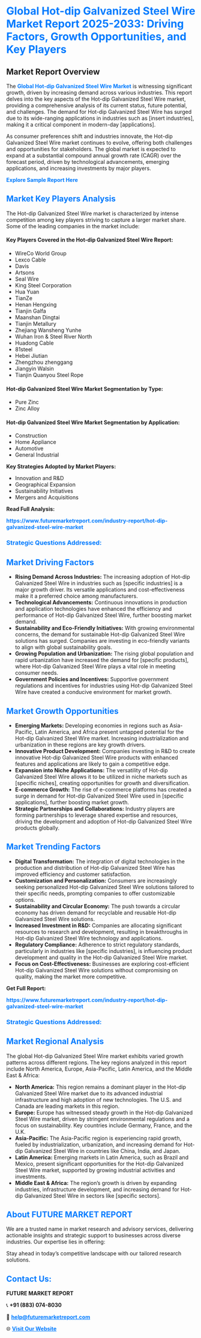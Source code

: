 <h1 style="color: #007BFF;">Global Hot-dip Galvanized Steel Wire Market Report 2025-2033: Driving Factors, Growth Opportunities, and Key Players</h1>

<section id="overview">
<h2>Market Report Overview</h2>
<p>The <a href="https://www.futuremarketreport.com/industry-report/hot-dip-galvanized-steel-wire-market" style="color: #007BFF; text-decoration: none;"><strong>Global Hot-dip Galvanized Steel Wire Market</strong></a> is witnessing significant growth, driven by increasing demand across various industries. This report delves into the key aspects of the Hot-dip Galvanized Steel Wire market, providing a comprehensive analysis of its current status, future potential, and challenges. The demand for Hot-dip Galvanized Steel Wire has surged due to its wide-ranging applications in industries such as [insert industries], making it a critical component in modern-day [applications].</p>
<p>As consumer preferences shift and industries innovate, the Hot-dip Galvanized Steel Wire market continues to evolve, offering both challenges and opportunities for stakeholders. The global market is expected to expand at a substantial compound annual growth rate (CAGR) over the forecast period, driven by technological advancements, emerging applications, and increasing investments by major players.</p>
</section>

<section id="overview">
<p><a href="https://www.futuremarketreport.com/request-sample/reportId=43701" style="color: #007BFF; text-decoration: none;"><strong>Explore Sample Report Here</strong></a></p>
</section>

<section id="key-players">
<h2 style="color: #007BFF;">Market Key Players Analysis</h2>
<p>The Hot-dip Galvanized Steel Wire market is characterized by intense competition among key players striving to capture a larger market share. Some of the leading companies in the market include:</p>
<h4>Key Players Covered in the Hot-dip Galvanized Steel Wire Report:</h4>
<ul><li>WireCo World Group</li><li>Lexco Cable</li><li>Davis</li><li>Artsons</li><li>Seal Wire</li><li>King Steel Corporation</li><li>Hua Yuan</li><li>TianZe</li><li>Henan Hengxing</li><li>Tianjin Galfa</li><li>Maanshan Dingtai</li><li>Tianjin Metallury</li><li>Zhejiang Wansheng Yunhe</li><li>Wuhan Iron &amp; Steel River North</li><li>Huadong Cable</li><li>81steel</li><li>Hebei Jiutian</li><li>Zhengzhou zhenggang</li><li>Jiangyin Walsin</li><li>Tianjin Quanyou Steel Rope</li></ul>
<h4>Hot-dip Galvanized Steel Wire Market Segmentation by Type:</h4>
<ul><li>Pure Zinc</li><li>Zinc Alloy</li></ul>

<h4>Hot-dip Galvanized Steel Wire Market Segmentation by Application:</h4>
<ul><li>Construction</li><li>Home Appliance</li><li>Automotive</li><li>General Industrial</li></ul>
<p><strong>Key Strategies Adopted by Market Players:</strong></p>
<ul>
<li>Innovation and R&D</li>
<li>Geographical Expansion</li>
<li>Sustainability Initiatives</li>
<li>Mergers and Acquisitions</li>
</ul>
</section>

<section>
<p><strong>Read Full Analysis: </strong></p><a href="https://www.futuremarketreport.com/industry-report/hot-dip-galvanized-steel-wire-market" style="color: #007BFF; text-decoration: none;"><strong>https://www.futuremarketreport.com/industry-report/hot-dip-galvanized-steel-wire-market</strong></a>
<h3 style="color: #007BFF;">Strategic Questions Addressed:</h3>
</section>

<section id="driving-factors">
<h2 style="color: #007BFF;">Market Driving Factors</h2>
<ul>
<li><strong>Rising Demand Across Industries:</strong> The increasing adoption of Hot-dip Galvanized Steel Wire in industries such as [specific industries] is a major growth driver. Its versatile applications and cost-effectiveness make it a preferred choice among manufacturers.</li>
<li><strong>Technological Advancements:</strong> Continuous innovations in production and application technologies have enhanced the efficiency and performance of Hot-dip Galvanized Steel Wire, further boosting market demand.</li>
<li><strong>Sustainability and Eco-Friendly Initiatives:</strong> With growing environmental concerns, the demand for sustainable Hot-dip Galvanized Steel Wire solutions has surged. Companies are investing in eco-friendly variants to align with global sustainability goals.</li>
<li><strong>Growing Population and Urbanization:</strong> The rising global population and rapid urbanization have increased the demand for [specific products], where Hot-dip Galvanized Steel Wire plays a vital role in meeting consumer needs.</li>
<li><strong>Government Policies and Incentives:</strong> Supportive government regulations and incentives for industries using Hot-dip Galvanized Steel Wire have created a conducive environment for market growth.</li>
</ul>
</section>

<section id="growth-opportunities">
<h2 style="color: #007BFF;">Market Growth Opportunities</h2>
<ul>
<li><strong>Emerging Markets:</strong> Developing economies in regions such as Asia-Pacific, Latin America, and Africa present untapped potential for the Hot-dip Galvanized Steel Wire market. Increasing industrialization and urbanization in these regions are key growth drivers.</li>
<li><strong>Innovative Product Development:</strong> Companies investing in R&D to create innovative Hot-dip Galvanized Steel Wire products with enhanced features and applications are likely to gain a competitive edge.</li>
<li><strong>Expansion into Niche Applications:</strong> The versatility of Hot-dip Galvanized Steel Wire allows it to be utilized in niche markets such as [specific niches], creating opportunities for growth and diversification.</li>
<li><strong>E-commerce Growth:</strong> The rise of e-commerce platforms has created a surge in demand for Hot-dip Galvanized Steel Wire used in [specific applications], further boosting market growth.</li>
<li><strong>Strategic Partnerships and Collaborations:</strong> Industry players are forming partnerships to leverage shared expertise and resources, driving the development and adoption of Hot-dip Galvanized Steel Wire products globally.</li>
</ul>
</section>

<section id="trending-factors">
<h2 style="color: #007BFF;">Market Trending Factors</h2>
<ul>
<li><strong>Digital Transformation:</strong> The integration of digital technologies in the production and distribution of Hot-dip Galvanized Steel Wire has improved efficiency and customer satisfaction.</li>
<li><strong>Customization and Personalization:</strong> Consumers are increasingly seeking personalized Hot-dip Galvanized Steel Wire solutions tailored to their specific needs, prompting companies to offer customizable options.</li>
<li><strong>Sustainability and Circular Economy:</strong> The push towards a circular economy has driven demand for recyclable and reusable Hot-dip Galvanized Steel Wire solutions.</li>
<li><strong>Increased Investment in R&D:</strong> Companies are allocating significant resources to research and development, resulting in breakthroughs in Hot-dip Galvanized Steel Wire technology and applications.</li>
<li><strong>Regulatory Compliance:</strong> Adherence to strict regulatory standards, particularly in industries like [specific industries], is influencing product development and quality in the Hot-dip Galvanized Steel Wire market.</li>
<li><strong>Focus on Cost-Effectiveness:</strong> Businesses are exploring cost-efficient Hot-dip Galvanized Steel Wire solutions without compromising on quality, making the market more competitive.</li>
</ul>
</section>

<section>
<p><strong>Get Full Report: </strong></p><a href="https://www.futuremarketreport.com/industry-report/hot-dip-galvanized-steel-wire-market" style="color: #007BFF; text-decoration: none;"><strong>https://www.futuremarketreport.com/industry-report/hot-dip-galvanized-steel-wire-market</strong></a>
<h3 style="color: #007BFF;">Strategic Questions Addressed:</h3>
</section>


<section id="regional-analysis">
<h2 style="color: #007BFF;">Market Regional Analysis</h2>
<p>The global Hot-dip Galvanized Steel Wire market exhibits varied growth patterns across different regions. The key regions analyzed in this report include North America, Europe, Asia-Pacific, Latin America, and the Middle East & Africa:</p>
<ul>
<li><strong>North America:</strong> This region remains a dominant player in the Hot-dip Galvanized Steel Wire market due to its advanced industrial infrastructure and high adoption of new technologies. The U.S. and Canada are leading markets in this region.</li>
<li><strong>Europe:</strong> Europe has witnessed steady growth in the Hot-dip Galvanized Steel Wire market, driven by stringent environmental regulations and a focus on sustainability. Key countries include Germany, France, and the U.K.</li>
<li><strong>Asia-Pacific:</strong> The Asia-Pacific region is experiencing rapid growth, fueled by industrialization, urbanization, and increasing demand for Hot-dip Galvanized Steel Wire in countries like China, India, and Japan.</li>
<li><strong>Latin America:</strong> Emerging markets in Latin America, such as Brazil and Mexico, present significant opportunities for the Hot-dip Galvanized Steel Wire market, supported by growing industrial activities and investments.</li>
<li><strong>Middle East & Africa:</strong> The region’s growth is driven by expanding industries, infrastructure development, and increasing demand for Hot-dip Galvanized Steel Wire in sectors like [specific sectors].</li>
</ul>
</section>

<footer>
<h2 style="color: #007BFF;">About FUTURE MARKET REPORT</h2>
<p>We are a trusted name in market research and advisory services, delivering actionable insights and strategic support to businesses across diverse industries. Our expertise lies in offering:</p>

<p>Stay ahead in today’s competitive landscape with our tailored research solutions.</p>

<h2 style="color: #007BFF;">Contact Us:</h2>
<p><strong>FUTURE MARKET REPORT</strong></p>
<p>📞 <strong>+91 (883) 074-8030</strong></p>
<p>📧 <strong><a href="mailto:help@futuremarketreport.com" style="color: #007BFF;">help@futuremarketreport.com</a></strong></p>
<p>🌐 <strong><a href="https://www.futuremarketreport.com/" style="color: #007BFF;">Visit Our Website</a></strong></p>
</footer>